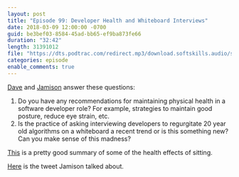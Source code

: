 ```yaml
---
layout: post
title: "Episode 99: Developer Health and Whiteboard Interviews"
date: 2018-03-09 12:00:00 -0700
guid: be3bef03-8584-45ad-bb65-ef9ba873fe66
duration: "32:42"
length: 31391012
file: "https://dts.podtrac.com/redirect.mp3/download.softskills.audio/sse-099.mp3"
categories: episode
enable_comments: true
---
```


[Dave](https://twitter.com/djsmith42) and [Jamison](https://twitter.com/jergason) answer these questions:

1. Do you have any recommendations for maintaining physical health in a software developer role? For example, strategies to maintain good posture, reduce eye strain, etc.
2. Is the practice of asking interviewing developers to regurgitate 20 year old algorithms on a whiteboard a recent trend or is this something new? Can you make sense of this madness?

[This](https://www.health.harvard.edu/staying-healthy/why-sitting-may-be-hazardous-to-your-health) is a pretty good summary of some of the health effects of sitting.

[Here](https://twitter.com/threepointone/status/942872860779057153) is the tweet Jamison talked about.
